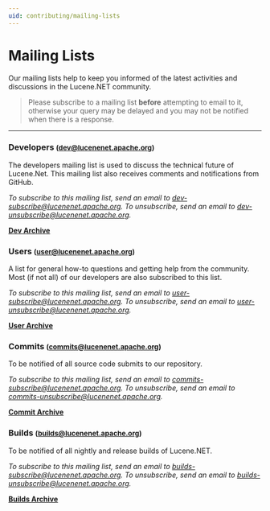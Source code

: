 ```yaml
---
uid: contributing/mailing-lists
---
```


Mailing Lists
===============

Our mailing lists help to keep you informed of the latest activities and discussions in the Lucene.NET community. 

> Please subscribe to a mailing list **before** attempting to email to it, otherwise your query may be delayed and you may not be notified when there is a response. 

---------------

### Developers <small>(dev@lucenenet.apache.org)</small>

The developers mailing list is used to discuss the technical future of Lucene.Net. This mailing list also receives comments and notifications from GitHub.

_To subscribe to this mailing list, send an email to [dev-subscribe@lucenenet.apache.org](mailto:dev-subscribe@lucenenet.apache.org). To unsubscribe, send an email to [dev-unsubscribe@lucenenet.apache.org](mailto:dev-unsubscribe@lucenenet.apache.org)._

__[Dev Archive](https://lists.apache.org/list.html?dev@lucenenet.apache.org)__

### Users <small>(user@lucenenet.apache.org)</small>

A list for general how-to questions and getting help from the community. Most (if not all) of our developers are also subscribed to this list.

_To subscribe to this mailing list, send an email to [user-subscribe@lucenenet.apache.org](mailto:user-subscribe@lucenenet.apache.org). To unsubscribe, send an email to [user-unsubscribe@lucenenet.apache.org](mailto:user-unsubscribe@lucenenet.apache.org)._

__[User Archive](https://lists.apache.org/list.html?user@lucenenet.apache.org)__

### Commits <small>(commits@lucenenet.apache.org)</small>

To be notified of all source code submits to our repository.

_To subscribe to this mailing list, send an email to [commits-subscribe@lucenenet.apache.org](mailto:commits-subscribe@lucenenet.apache.org). To unsubscribe, send an email to [commits-unsubscribe@lucenenet.apache.org](mailto:commits-unsubscribe@lucenenet.apache.org)._

__[Commit Archive](https://lists.apache.org/list.html?commits@lucenenet.apache.org)__

### Builds <small>(builds@lucenenet.apache.org)</small>

To be notified of all nightly and release builds of Lucene.NET.

_To subscribe to this mailing list, send an email to [builds-subscribe@lucenenet.apache.org](mailto:builds-subscribe@lucenenet.apache.org). To unsubscribe, send an email to [builds-unsubscribe@lucenenet.apache.org](mailto:builds-unsubscribe@lucenenet.apache.org)._

__[Builds Archive](https://lists.apache.org/list.html?builds@lucenenet.apache.org)__